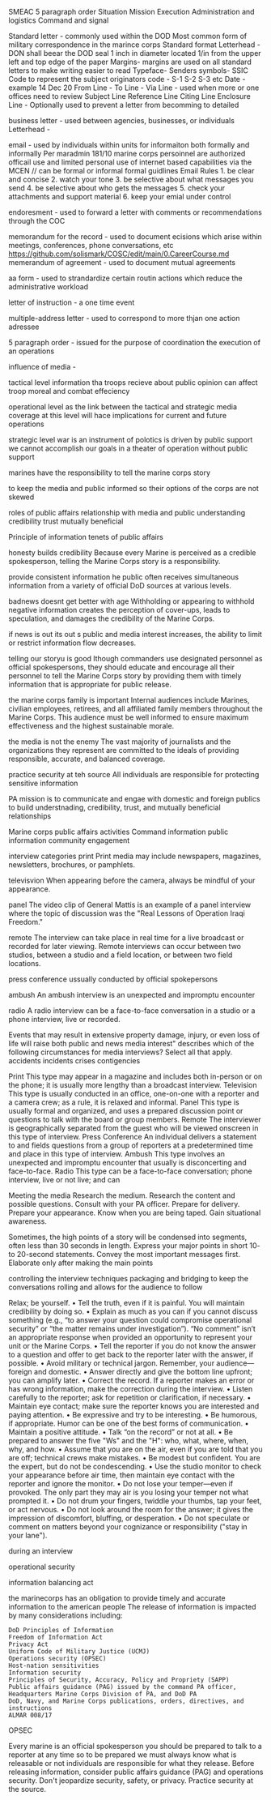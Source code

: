 SMEAC 5 paragraph order
Situation
Mission
Execution
Administration and logistics
Command and signal

Standard letter - commonly used within the DOD 
  Most common form of military correspondence in the marince corps
  Standard format
  Letterhead - DON shall beear the DOD seal 1 inch in diameter located 1/in from the upper left and top edge of the paper
  Margins- margins are used on all standard letters to make writing easier to read
  Typeface- 
  Senders symbols- SSIC Code to represent the subject
    originators code - S-1 S-2 S-3 etc
    Date -  example 14 Dec 20
  From Line - 
  To Line - 
  Via Line - used when more or one offices need to review
  Subject Line
  Reference Line
  Citing Line
  Enclosure Line - Optionally used to prevent a letter from becomming to detailed
  
  
  
business letter - used between agencies, businesses, or individuals
  Letterhead - 


  
email - used by individuals within units for informaiton both formally and informally
  Per maradmin 181/10 marine corps persoinnel are authorized officail use and limited personal use of internet based capabilities via the MCEN // can be formal or informal 
  formal guidlines 
  Email Rules
    1. be clear and concise 
    2. watch your tone
    3. be selective about what messages you send
    4. be selective about who gets the messages
    5. check your attachments and support material
    6. keep your emial under control
    

endoresment - used to forward a letter with comments or recommendations through the COC

memorandum for the record - used to document ecisions which arise within meetings, conferences, phone conversations, etc
https://github.com/solismark/COSC/edit/main/0.CareerCourse.md
memerandum of agreement - used to document mutual agreements

aa form - used to strandardize certain routin actions which reduce the administrative workload

letter of instruction - a one time event

multiple-address letter - used to correspond to more thjan one action adressee

5 paragraph order - issued for the purpose of coordination the execution of an operations

influence of media -

tactical level
information tha troops recieve about public opinion can affect troop moreal and combat effeciency

operational level
as the link between the tactical and strategic  media coverage at this level will hace implications for current and future operations

strategic level
war is an instrument of polotics is driven by public support we cannot accomplish our goals in a theater of operation without public support

marines have the responsibility to tell the marine corps story

to keep the media and public informed so their options of the corps are not skewed

roles of public affairs
relationship with media and public
understanding
credibility
trust
mutually beneficial

Principle of information
tenets of public affairs

honesty builds credibility
 Because every Marine is perceived as a credible spokesperson, telling the Marine Corps story is a responsibility.


provide consistent information
he public often receives simultaneous information from a variety of official DoD sources at various levels.   

badnews doesnt get better with age
Withholding or appearing to withhold negative information creates the perception of cover-ups, leads to speculation, and damages the credibility of the Marine Corps. 


if news is out its out
s public and media interest increases, the ability to limit or restrict information flow decreases.

telling our storyu is good
lthough commanders use designated personnel as official spokespersons, they should educate and encourage all their personnel to tell the Marine Corps story by providing them with timely information that is appropriate for public release.  

the marine corps family is important
Internal audiences include Marines, civilian employees, retirees, and all affiliated family members throughout the Marine Corps.  This audience must be well informed to ensure maximum effectiveness and the highest sustainable morale. 

the media is not the enemy
The vast majority of journalists and the organizations they represent are committed to the ideals of providing responsible, accurate, and balanced coverage.  

practice security at teh source
All individuals are responsible for protecting sensitive information

PA mission is to communicate and engae with domestic and foreign publics to build understnading, credibility, trust, and mutually beneficial relationships

Marine corps public affairs activities
Command information
public information
community engagement

interview categories
print
Print media may include newspapers, magazines, newsletters, brochures, or pamphlets. 

televisvion
When appearing before the camera, always be mindful of your appearance.

panel
The video clip of General Mattis is an example of a panel interview where the topic of discussion was the "Real Lessons of Operation Iraqi Freedom."

remote
The interview can take place in real time for a live broadcast or recorded for later viewing.
Remote interviews can occur between two studios, between a studio and a field location, or between two field locations. 

press conference
ussually conducted by official spokepersons

ambush
An ambush interview is an unexpected and impromptu encounter

radio
A radio interview can be a face-to-face conversation in a studio or a phone interview, live or recorded. 


Events that may result in extensive property damage, injury, or even loss of life will raise both public and news media interest" describes which of the following circumstances for media interviews?  Select all that apply. 
accidents
incidents
crises
contigencies

Print
This type may appear in a magazine and includes both in-person or on the phone; it is usually more lengthy than a broadcast interview.
Television
This type is usually conducted in an office, one-on-one with a reporter and a camera crew; as a rule, it is relaxed and informal.
Panel
This type is usually formal and organized, and uses a prepared discussion point or questions to talk with the board or group members.
Remote
The interviewer is geographically separated from the guest who will be viewed onscreen in this type of interview.
Press Conference
An individual delivers a statement to and fields questions from a group of reporters at a predetermined time and place in this type of interview.
Ambush
This type involves an unexpected and impromptu encounter that usually is disconcerting and face-to-face.
Radio
This type can be a face-to-face conversation; phone interview, live or not live; and can 

Meeting the media
Research the medium.
Research the content and possible questions.
Consult with your PA officer.
Prepare for delivery.
Prepare your appearance.
Know when you are being taped.
Gain situational awareness. 

Sometimes, the high points of a story will be condensed into segments, often less than 30 seconds in length. 
Express your major points in short 10- to 20-second statements.
Convey the most important messages first.
Elaborate only after making the main points


controlling the interview techniques
packaging and bridging to keep the conversations rolling and allows for the audience to follow

Relax; be yourself.
• Tell the truth, even if it is painful. You will maintain credibility by doing so.
• Explain as much as you can if you cannot discuss something (e.g., “to answer your question
could compromise operational security” or “the matter remains under investigation”). “No
comment” isn’t an appropriate response when provided an opportunity to represent your unit
or the Marine Corps.
• Tell the reporter if you do not know the answer to a question and offer to get back to the
reporter later with the answer, if possible.
• Avoid military or technical jargon. Remember, your audience—foreign and domestic.
• Answer directly and give the bottom line upfront; you can amplify later.
• Correct the record. If a reporter makes an error or has wrong information, make the
correction during the interview.
• Listen carefully to the reporter; ask for repetition or clarification, if necessary.
• Maintain eye contact; make sure the reporter knows you are interested and paying attention.
• Be expressive and try to be interesting.
• Be humorous, if appropriate. Humor can be one of the best forms of communication.
• Maintain a positive attitude.
• Talk “on the record” or not at all.
• Be prepared to answer the five "Ws" and the "H": who, what, where, when, why, and how.
• Assume that you are on the air, even if you are told that you are off; technical crews make
mistakes.
• Be modest but confident. You are the expert, but do not be condescending.
• Use the studio monitor to check your appearance before air time, then maintain eye contact
with the reporter and ignore the monitor.
• Do not lose your temper—even if provoked. The only part they may air is you losing your
temper not what prompted it.
• Do not drum your fingers, twiddle your thumbs, tap your feet, or act nervous.
• Do not look around the room for the answer; it gives the impression of discomfort, bluffing,
or desperation.
• Do not speculate or comment on matters beyond your cognizance or responsibility ("stay in
your lane").

during an interview 

operational security

information balancing act

the marinecorps has an obligation to provide timely and accurate information to the american people
 The release of information is impacted by many considerations including:

    DoD Principles of Information
    Freedom of Information Act
    Privacy Act
    Uniform Code of Military Justice (UCMJ)
    Operations security (OPSEC)
    Host-nation sensitivities
    Information security
    Principles of Security, Accuracy, Policy and Propriety (SAPP)
    Public affairs guidance (PAG) issued by the command PA officer, Headquarters Marine Corps Division of PA, and DoD PA
    DoD, Navy, and Marine Corps publications, orders, directives, and instructions
    ALMAR 008/17


OPSEC

Every marine is an official spokesperson
you should be prepared to talk to a reporter at any time so to be prepared we must always know what is releasable or not
individuals are responsible for what they release.
Before releasing information, consider public affairs guidance (PAG) and operations security.
Don't jeopardize security, safety, or privacy.
Practice security at the source. 




